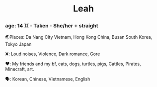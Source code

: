 #     <p align="center">Leah</p>

### age: 14 ♊ - Taken - She/her + straight

🌏Places: Da Nang City Vietnam, Hong Kong China, Busan South Korea, Tokyo Japan

❌: Loud noises, Violence, Dark romance, Gore

❤️: My friends and my bf, cats, dogs, turtles, pigs, Cattles, Pirates, Minecraft, art.

🗣️: Korean, Chinese, Vietnamese, English 
